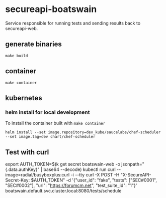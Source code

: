 # secureapi-boatswain
Service responsible for running tests and sending results back to secureapi-web.

## generate binaries

```
make build
```

## container

```
make container
```

## kubernetes


### helm install for local development

To install the container built with `make container`

```
helm install --set image.repository=dev_kube/saucelabs/chef-scheduler --set image.tag=dev chart/chef-scheduler
```

## Test with curl
export AUTH_TOKEN=$(k get secret boatswain-web -o jsonpath="{.data.authKey}" | base64 --decode)
kubectl run curl --image=radial/busyboxplus:curl -i --tty
curl -X POST -H "X-SecureAPI-Secret-Key: $AUTH_TOKEN" -d '{"user_id": "fake", "tests": ["SEC#0001", "SEC#0002"], "url": "https://forumcm.net", "test_suite_id": "1"}' boatswain.default.svc.cluster.local:8080/tests/schedule